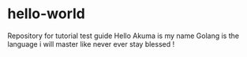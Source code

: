 # hello-world
Repository for tutorial test guide 
Hello
Akuma is my name
Golang is the language i will master like never ever
stay blessed !
